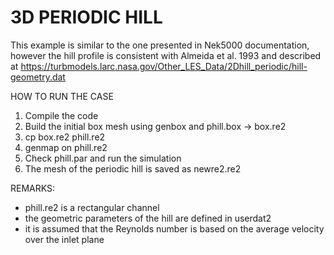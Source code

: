 # 3D PERIODIC HILL

This example is similar to the one presented in Nek5000 documentation, however
the hill profile is consistent with Almeida et al. 1993 and described at
https://turbmodels.larc.nasa.gov/Other_LES_Data/2Dhill_periodic/hill-geometry.dat

HOW TO RUN THE CASE
1. Compile the code
2. Build the initial box mesh using genbox and phill.box -> box.re2
3. cp box.re2 phill.re2
4. genmap on phill.re2
5. Check phill.par and run the simulation
5. The mesh of the periodic hill is saved as newre2.re2

REMARKS:
- phill.re2 is a rectangular channel
- the geometric parameters of the hill are defined in userdat2
- it is assumed that the Reynolds number is based on the average velocity
  over the inlet plane

